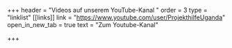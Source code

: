 +++
header = "Videos auf unserem YouTube-Kanal "
order = 3
type = "linklist"
[[links]]
link = "https://www.youtube.com/user/ProjekthilfeUganda"
open_in_new_tab = true
text = "Zum Youtube-Kanal"

+++
